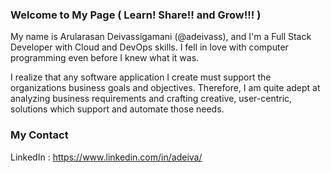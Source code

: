 ### Welcome to My Page ( Learn! Share!! and Grow!!! )

My name is Arularasan Deivassigamani (@adeivass), and I'm a Full Stack Developer with Cloud and DevOps skills. I fell in love with computer programming even before I knew what it was.<p>


<p>
I realize that any software application I create must support the organizations business goals and objectives. Therefore, I am quite adept at analyzing business requirements and crafting creative, user-centric, solutions which support and automate those needs.


### My Contact
LinkedIn :  <a href="https://www.linkedin.com/in/adeiva/">https://www.linkedin.com/in/adeiva/ <a>


